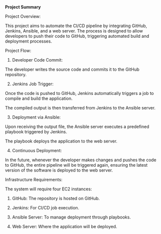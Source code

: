**Project Summary**

Project Overview:

This project aims to automate the CI/CD pipeline by integrating GitHub, Jenkins, Ansible, and a web server. The process is designed to allow developers to push their code to GitHub, triggering automated build and deployment processes.

Project Flow:

1. Developer Code Commit:

The developer writes the source code and commits it to the GitHub repository.

2. Jenkins Job Trigger:

Once the code is pushed to GitHub, Jenkins automatically triggers a job to compile and build the application.

The compiled output is then transferred from Jenkins to the Ansible server.

3. Deployment via Ansible:

Upon receiving the output file, the Ansible server executes a predefined playbook triggered by Jenkins.

The playbook deploys the application to the web server.

4. Continuous Deployment:

In the future, whenever the developer makes changes and pushes the code to GitHub, the entire pipeline will be triggered again, ensuring the latest version of the software is deployed to the web server.


Infrastructure Requirements:

The system will require four EC2 instances:

1. GitHub: The repository is hosted on GitHub.

2. Jenkins: For CI/CD job execution.

3. Ansible Server: To manage deployment through playbooks.

4. Web Server: Where the application will be deployed.
